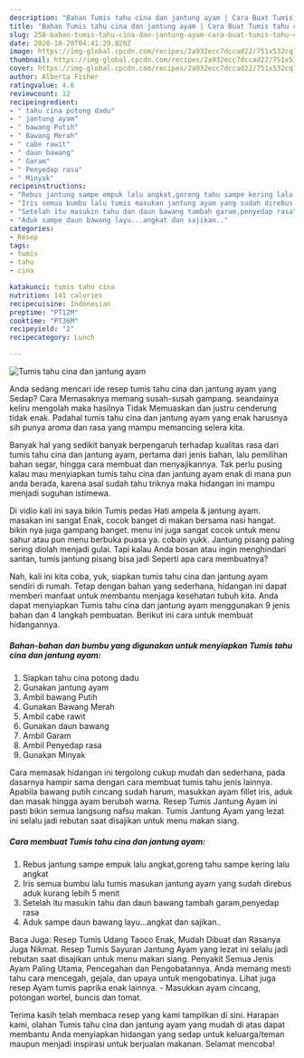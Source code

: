 ```yaml
---
description: "Bahan Tumis tahu cina dan jantung ayam | Cara Buat Tumis tahu cina dan jantung ayam Yang Enak Dan Mudah"
title: "Bahan Tumis tahu cina dan jantung ayam | Cara Buat Tumis tahu cina dan jantung ayam Yang Enak Dan Mudah"
slug: 258-bahan-tumis-tahu-cina-dan-jantung-ayam-cara-buat-tumis-tahu-cina-dan-jantung-ayam-yang-enak-dan-mudah
date: 2020-10-20T04:41:29.820Z
image: https://img-global.cpcdn.com/recipes/2a932ecc7dccad22/751x532cq70/tumis-tahu-cina-dan-jantung-ayam-foto-resep-utama.jpg
thumbnail: https://img-global.cpcdn.com/recipes/2a932ecc7dccad22/751x532cq70/tumis-tahu-cina-dan-jantung-ayam-foto-resep-utama.jpg
cover: https://img-global.cpcdn.com/recipes/2a932ecc7dccad22/751x532cq70/tumis-tahu-cina-dan-jantung-ayam-foto-resep-utama.jpg
author: Alberta Fisher
ratingvalue: 4.6
reviewcount: 12
recipeingredient:
- " tahu cina potong dadu"
- " jantung ayam"
- " bawang Putih"
- " Bawang Merah"
- " cabe rawit"
- " daun bawang"
- " Garam"
- " Penyedap rasa"
- " Minyak"
recipeinstructions:
- "Rebus jantung sampe empuk lalu angkat,goreng tahu sampe kering lalu angkat"
- "Iris semua bumbu lalu tumis masukan jantung ayam yang sudah direbus aduk kurang lebih 5 menit"
- "Setelah itu masukin tahu dan daun bawang tambah garam,penyedap rasa"
- "Aduk sampe daun bawang layu...angkat dan sajikan.."
categories:
- Resep
tags:
- tumis
- tahu
- cina

katakunci: tumis tahu cina 
nutrition: 141 calories
recipecuisine: Indonesian
preptime: "PT12M"
cooktime: "PT36M"
recipeyield: "2"
recipecategory: Lunch

---
```



![Tumis tahu cina dan jantung ayam](https://img-global.cpcdn.com/recipes/2a932ecc7dccad22/751x532cq70/tumis-tahu-cina-dan-jantung-ayam-foto-resep-utama.jpg)

Anda sedang mencari ide resep tumis tahu cina dan jantung ayam yang Sedap? Cara Memasaknya memang susah-susah gampang. seandainya keliru mengolah maka hasilnya Tidak Memuaskan dan justru cenderung tidak enak. Padahal tumis tahu cina dan jantung ayam yang enak harusnya sih punya aroma dan rasa yang mampu memancing selera kita.

Banyak hal yang sedikit banyak berpengaruh terhadap kualitas rasa dari tumis tahu cina dan jantung ayam, pertama dari jenis bahan, lalu pemilihan bahan segar, hingga cara membuat dan menyajikannya. Tak perlu pusing kalau mau menyiapkan tumis tahu cina dan jantung ayam enak di mana pun anda berada, karena asal sudah tahu triknya maka hidangan ini mampu menjadi suguhan istimewa.

Di vidio kali ini saya bikin Tumis pedas Hati ampela &amp; jantung ayam. masakan ini sangat Enak, cocok banget di makan bersama nasi hangat. bikin nya juga gampang banget. menu ini juga sangat cocok untuk menu sahur atau pun menu berbuka puasa ya. cobain yukk. Jantung pisang paling sering diolah menjadi gulai. Tapi kalau Anda bosan atau ingin menghindari santan, tumis jantung pisang bisa jadi Seperti apa cara membuatnya?


Nah, kali ini kita coba, yuk, siapkan tumis tahu cina dan jantung ayam sendiri di rumah. Tetap dengan bahan yang sederhana, hidangan ini dapat memberi manfaat untuk membantu menjaga kesehatan tubuh kita. Anda dapat menyiapkan Tumis tahu cina dan jantung ayam menggunakan 9 jenis bahan dan 4 langkah pembuatan. Berikut ini cara untuk membuat hidangannya.

<!--inarticleads1-->

##### Bahan-bahan dan bumbu yang digunakan untuk menyiapkan Tumis tahu cina dan jantung ayam:

1. Siapkan  tahu cina potong dadu
1. Gunakan  jantung ayam
1. Ambil  bawang Putih
1. Gunakan  Bawang Merah
1. Ambil  cabe rawit
1. Gunakan  daun bawang
1. Ambil  Garam
1. Ambil  Penyedap rasa
1. Gunakan  Minyak


Cara memasak hidangan ini tergolong cukup mudah dan sederhana, pada dasarnya hampir sama dengan cara membuat tumis tahu jenis lainnya. Apabila bawang putih cincang sudah harum, masukkan ayam fillet iris, aduk dan masak hingga ayam berubah warna. Resep Tumis Jantung Ayam ini pasti bikin semua langsung nafsu makan. Tumis Jantung Ayam yang lezat ini selalu jadi rebutan saat disajikan untuk menu makan siang. 

<!--inarticleads2-->

##### Cara membuat Tumis tahu cina dan jantung ayam:

1. Rebus jantung sampe empuk lalu angkat,goreng tahu sampe kering lalu angkat
1. Iris semua bumbu lalu tumis masukan jantung ayam yang sudah direbus aduk kurang lebih 5 menit
1. Setelah itu masukin tahu dan daun bawang tambah garam,penyedap rasa
1. Aduk sampe daun bawang layu...angkat dan sajikan..


Baca Juga: Resep Tumis Udang Taoco Enak, Mudah Dibuat dan Rasanya Juga Nikmat. Resep Tumis Sayuran Jantung Ayam yang lezat ini selalu jadi rebutan saat disajikan untuk menu makan siang. Penyakit Semua Jenis Ayam Paling Utama, Pencegahan dan Pengobatannya. Anda memang mesti tahu cara mencegah, gejala, dan upaya untuk mengobatinya. Lihat juga resep Ayam tumis paprika enak lainnya. - Masukkan ayam cincang, potongan wortel, buncis dan tomat. 

Terima kasih telah membaca resep yang kami tampilkan di sini. Harapan kami, olahan Tumis tahu cina dan jantung ayam yang mudah di atas dapat membantu Anda menyiapkan hidangan yang sedap untuk keluarga/teman maupun menjadi inspirasi untuk berjualan makanan. Selamat mencoba!
